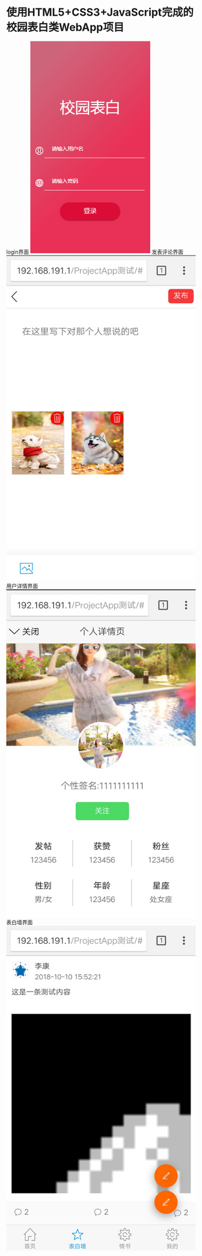 # 使用HTML5+CSS3+JavaScript完成的校园表白类WebApp项目

login界面
![image](https://github.com/JK-HU/Campus-confession/blob/master/Image/login.png)
发表评论界面
![image](https://github.com/JK-HU/Campus-confession/blob/master/Image/1.jpg)
用户详情界面
![image](https://github.com/JK-HU/Campus-confession/blob/master/Image/2.1.jpg)
表白墙界面
![image](https://github.com/JK-HU/Campus-confession/blob/master/Image/3.jpg)
